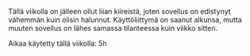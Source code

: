 Tällä viikolla on jälleen ollut liian kiireistä, joten sovellus on edistynyt vähemmän kuin olisin halunnut.
Käyttöliittymä on saanut alkunsa, mutta muuten sovellus on lähes samassa tilanteessa kuin viikko sitten.

Aikaa käytetty tällä viikolla: 5h
